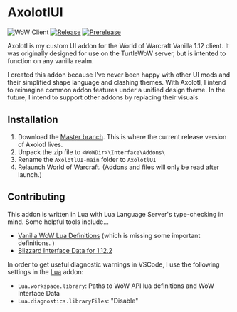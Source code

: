 # AxolotlUI
![WoW Client](https://img.shields.io/badge/wow_client-1.12.1_%22vanilla%22-blue)
[![Release](https://img.shields.io/github/v/release/ChionReverie/AxolotlUI)](https://github.com/ChionReverie/AxolotlUI/tags) 
[![Prerelease](https://img.shields.io/github/v/release/ChionReverie/AxolotlUI?include_prereleases&label=prerelease)](https://github.com/ChionReverie/AxolotlUI/tags)


Axolotl is my custom UI addon for the World of Warcraft Vanilla 1.12 client. It was originally designed for use on the TurtleWoW server, but is intented to function on any vanilla realm.

I created this addon because I've never been happy with other UI mods and their simplified shape language and clashing themes. With Axolotl, I intend to reimagine common addon features under a unified design theme. In the future, I intend to support other addons by replacing their visuals. 

## Installation
1. Download the [Master branch](https://github.com/ChionReverie/AxolotlUI/archive/refs/heads/main.zip). This is where the current release version of Axolotl lives. 
2. Unpack the zip file to `<WoWDir>\Interface\Addons\`
3. Rename the `AxolotlUI-main` folder to `AxolotlUI`
4. Relaunch World of Warcraft. (Addons and files will only be read after launch.)

## Contributing
This addon is written in Lua with Lua Language Server's type-checking in mind. Some helpful tools include...
* [Vanilla WoW Lua Definitions](https://github.com/refaim/Vanilla-WoW-Lua-Definitions) (which is missing some important definitions. )
* [Blizzard Interface Data for 1.12.2](https://github.com/MOUZU/Blizzard-WoW-Interface/tree/master/1.12.1)

In order to get useful diagnostic warnings in VSCode, I use the following settings in the [Lua](https://marketplace.visualstudio.com/items?itemName=sumneko.lua) addon:
* `Lua.workspace.library`: Paths to WoW API lua definitions and WoW Interface Data
* `Lua.diagnostics.libraryFiles`: "Disable"